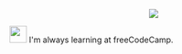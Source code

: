 
<p align="center">
 <img src= "[Imgur](https://i.imgur.com/oNXHwOX.gifv)">
</p>

<!--
**robbiedv/robbiedv** is a ✨ _special_ ✨ repository because its `README.md` (this file) appears on your GitHub profile.

Here are some ideas to get you started:

-->
<a href = "https://www.freecodecamp.org/robbie.dv"><img height="30" src="https://avatars3.githubusercontent.com/u/9892522?s=280&v=4"></a> I'm always learning at freeCodeCamp.
